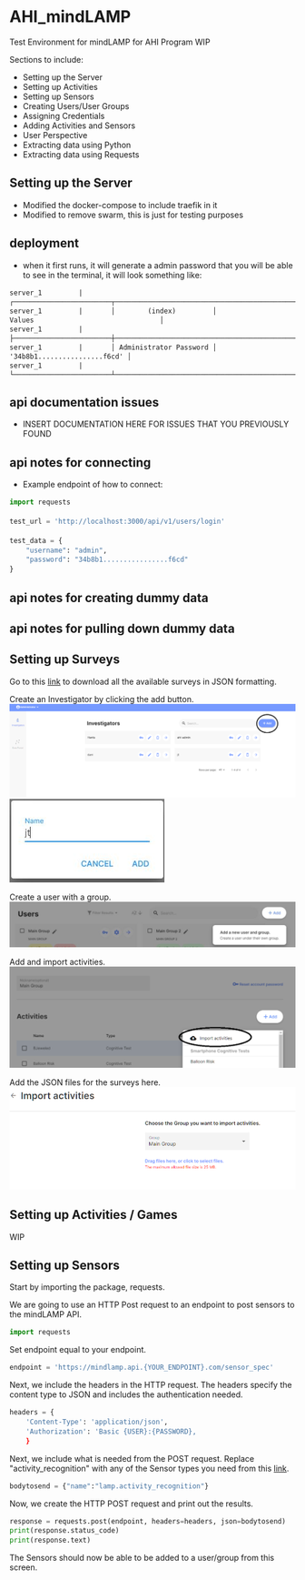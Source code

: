 # AHI_mindLAMP
Test Environment for mindLAMP for AHI Program
WIP

Sections to include: 
* Setting up the Server
* Setting up Activities 
* Setting up Sensors 
* Creating Users/User Groups
* Assigning Credentials
* Adding Activities and Sensors
* User Perspective
* Extracting data using Python 
* Extracting data using Requests



## Setting up the Server
- Modified the docker-compose to include traefik in it 
- Modified to remove swarm, this is just for testing purposes

## deployment
- when it first runs, it will generate a admin password that you will be able to see in the terminal, it will look something like:
```
server_1         |       ┌────────────────────────┬────────────────────────────────────────────────────────────────────┐
server_1         |       │        (index)         │                               Values                               │
server_1         |       ├────────────────────────┼────────────────────────────────────────────────────────────────────┤
server_1         |       │ Administrator Password │ '34b8b1................f6cd' │
server_1         |       └────────────────────────┴────────────────────────────────────────────────────────────────────┘

```

## api documentation issues 

- INSERT DOCUMENTATION HERE FOR ISSUES THAT YOU PREVIOUSLY FOUND 


## api notes for connecting 

- Example endpoint of how to connect: 
```python
import requests 

test_url = 'http://localhost:3000/api/v1/users/login'

test_data = {
    "username": "admin",
    "password": "34b8b1................f6cd"
}

```

## api notes for creating dummy data 


## api notes for pulling down dummy data 

## Setting up Surveys

Go to this [link](https://docs.lamp.digital/start_here/instruments) to download all the available surveys in JSON formatting. 

Create an Investigator by clicking the add button. 
![](https://github.com/jas-tang/AHI_mindLAMP/blob/main/images/1.png)
![](https://github.com/jas-tang/AHI_mindLAMP/blob/main/images/2.JPG)

Create a user with a group. 
![](https://github.com/jas-tang/AHI_mindLAMP/blob/main/images/3.JPG)

Add and import activities. 
![](https://github.com/jas-tang/AHI_mindLAMP/blob/main/images/4.png)

Add the JSON files for the surveys here. 
![](https://github.com/jas-tang/AHI_mindLAMP/blob/main/images/5.png)

## Setting up Activities / Games

WIP

## Setting up Sensors

Start by importing the package, requests. 

We are going to use an HTTP Post request to an endpoint to post sensors to the mindLAMP API. 

```python
import requests
```

Set endpoint equal to your endpoint. 
```python
endpoint = 'https://mindlamp.api.{YOUR_ENDPOINT}.com/sensor_spec'
```

Next, we include the headers in the HTTP request. The headers specify the content type to JSON and includes the authentication needed. 
```python
headers = {
    'Content-Type': 'application/json',
    'Authorization': 'Basic {USER}:{PASSWORD},
    }
```

Next, we include what is needed from the POST request. Replace "activity_recognition" with any of the Sensor types you need from this [link](https://docs.lamp.digital/using/sensors/). 
```python
bodytosend = {"name":"lamp.activity_recognition"}
```

Now, we create the HTTP POST request and print out the results. 
```python
response = requests.post(endpoint, headers=headers, json=bodytosend)
print(response.status_code)
print(response.text)
```

The Sensors should now be able to be added to a user/group from this screen. 


